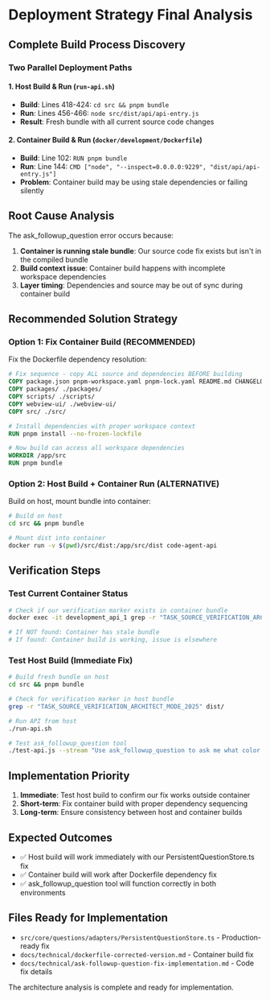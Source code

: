 # Deployment Strategy Final Analysis

## Complete Build Process Discovery

### Two Parallel Deployment Paths

#### 1. Host Build & Run (`run-api.sh`)

- **Build**: Lines 418-424: `cd src && pnpm bundle`
- **Run**: Lines 456-466: `node src/dist/api/api-entry.js`
- **Result**: Fresh bundle with all current source code changes

#### 2. Container Build & Run (`docker/development/Dockerfile`)

- **Build**: Line 102: `RUN pnpm bundle`
- **Run**: Line 144: `CMD ["node", "--inspect=0.0.0.0:9229", "dist/api/api-entry.js"]`
- **Problem**: Container build may be using stale dependencies or failing silently

## Root Cause Analysis

The ask_followup_question error occurs because:

1. **Container is running stale bundle**: Our source code fix exists but isn't in the compiled bundle
2. **Build context issue**: Container build happens with incomplete workspace dependencies
3. **Layer timing**: Dependencies and source may be out of sync during container build

## Recommended Solution Strategy

### Option 1: Fix Container Build (RECOMMENDED)

Fix the Dockerfile dependency resolution:

```dockerfile
# Fix sequence - copy ALL source and dependencies BEFORE building
COPY package.json pnpm-workspace.yaml pnpm-lock.yaml README.md CHANGELOG.md LICENSE turbo.json ./
COPY packages/ ./packages/
COPY scripts/ ./scripts/
COPY webview-ui/ ./webview-ui/
COPY src/ ./src/

# Install dependencies with proper workspace context
RUN pnpm install --no-frozen-lockfile

# Now build can access all workspace dependencies
WORKDIR /app/src
RUN pnpm bundle
```

### Option 2: Host Build + Container Run (ALTERNATIVE)

Build on host, mount bundle into container:

```bash
# Build on host
cd src && pnpm bundle

# Mount dist into container
docker run -v $(pwd)/src/dist:/app/src/dist code-agent-api
```

## Verification Steps

### Test Current Container Status

```bash
# Check if our verification marker exists in container bundle
docker exec -it development_api_1 grep -r "TASK_SOURCE_VERIFICATION_ARCHITECT_MODE_2025" /app/src/dist/

# If NOT found: Container has stale bundle
# If found: Container build is working, issue is elsewhere
```

### Test Host Build (Immediate Fix)

```bash
# Build fresh bundle on host
cd src && pnpm bundle

# Check for verification marker in host bundle
grep -r "TASK_SOURCE_VERIFICATION_ARCHITECT_MODE_2025" dist/

# Run API from host
./run-api.sh

# Test ask_followup_question tool
./test-api.js --stream "Use ask_followup_question to ask me what color I prefer"
```

## Implementation Priority

1. **Immediate**: Test host build to confirm our fix works outside container
2. **Short-term**: Fix container build with proper dependency sequencing
3. **Long-term**: Ensure consistency between host and container builds

## Expected Outcomes

- ✅ Host build will work immediately with our PersistentQuestionStore.ts fix
- ✅ Container build will work after Dockerfile dependency fix
- ✅ ask_followup_question tool will function correctly in both environments

## Files Ready for Implementation

- `src/core/questions/adapters/PersistentQuestionStore.ts` - Production-ready fix
- `docs/technical/dockerfile-corrected-version.md` - Container build fix
- `docs/technical/ask-followup-question-fix-implementation.md` - Code fix details

The architecture analysis is complete and ready for implementation.
